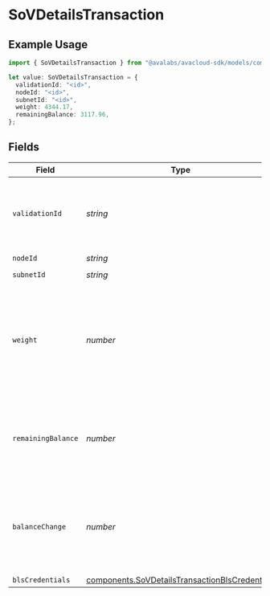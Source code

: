 # SoVDetailsTransaction

## Example Usage

```typescript
import { SoVDetailsTransaction } from "@avalabs/avacloud-sdk/models/components";

let value: SoVDetailsTransaction = {
  validationId: "<id>",
  nodeId: "<id>",
  subnetId: "<id>",
  weight: 4344.17,
  remainingBalance: 3117.96,
};
```

## Fields

| Field                                                                                                                                                            | Type                                                                                                                                                             | Required                                                                                                                                                         | Description                                                                                                                                                      |
| ---------------------------------------------------------------------------------------------------------------------------------------------------------------- | ---------------------------------------------------------------------------------------------------------------------------------------------------------------- | ---------------------------------------------------------------------------------------------------------------------------------------------------------------- | ---------------------------------------------------------------------------------------------------------------------------------------------------------------- |
| `validationId`                                                                                                                                                   | *string*                                                                                                                                                         | :heavy_check_mark:                                                                                                                                               | Unique SoV ID used network-wide to identify subnet-only validation until its weight is reduced to 0 i.e. removed.                                                |
| `nodeId`                                                                                                                                                         | *string*                                                                                                                                                         | :heavy_check_mark:                                                                                                                                               | N/A                                                                                                                                                              |
| `subnetId`                                                                                                                                                       | *string*                                                                                                                                                         | :heavy_check_mark:                                                                                                                                               | N/A                                                                                                                                                              |
| `weight`                                                                                                                                                         | *number*                                                                                                                                                         | :heavy_check_mark:                                                                                                                                               | Weight of the SoV used while sampling validators within the L1. A zero-weight SoV means it has been removed from the L1, and the validationID is no longer valid |
| `remainingBalance`                                                                                                                                               | *number*                                                                                                                                                         | :heavy_check_mark:                                                                                                                                               | Remaining SoV balance in nAVAX until inactive. It can rejoin subnet sampling by increasing balance with IncreaseBalanceTx                                        |
| `balanceChange`                                                                                                                                                  | *number*                                                                                                                                                         | :heavy_minus_sign:                                                                                                                                               | The increase in SoV balance in the current transaction. When the balance is returned after the SoV is disabled or removed, this value is negative                |
| `blsCredentials`                                                                                                                                                 | [components.SoVDetailsTransactionBlsCredentials](../../models/components/sovdetailstransactionblscredentials.md)                                                 | :heavy_minus_sign:                                                                                                                                               | N/A                                                                                                                                                              |